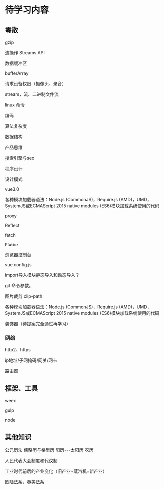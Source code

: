 # 待学习内容

## 零散

gzip

流操作 Streams API

数据缓冲区

bufferArray

请求设备权限（摄像头、录音）

stream，流、二进制文件流

linux 命令

编码

算法复杂度

数据结构

产品思维

搜索引擎与seo

程序设计

设计模式

vue3.0

各种模块加载器语法：Node.js (CommonJS)，Require.js (AMD)，UMD，SystemJS或ECMAScript 2015 native modules (ES6)模块加载系统使用的代码

proxy

Reflect

fetch

Flutter

浏览器控制台

vue.config.js

import导入模块静态导入和动态导入？

git 命令参数。

图片裁剪	clip-path

各种模块加载器语法：Node.js (CommonJS)，Require.js (AMD)，UMD，SystemJS或ECMAScript 2015 native modules (ES6)模块加载系统使用的代码

装饰器（待提案完全通过再学习）
### 网络

http2、https

ip地址/子网掩码/网关/网卡

路由器

## 框架、工具
weex

gulp

node
## 其他知识

公元历法
  儒略历与格里历
  阳历---太阳历
  农历

人民代表大会制度和代议制

工业时代前后的产业变化（旧产业+蒸汽机=新产业）

欧陆法系，英美法系